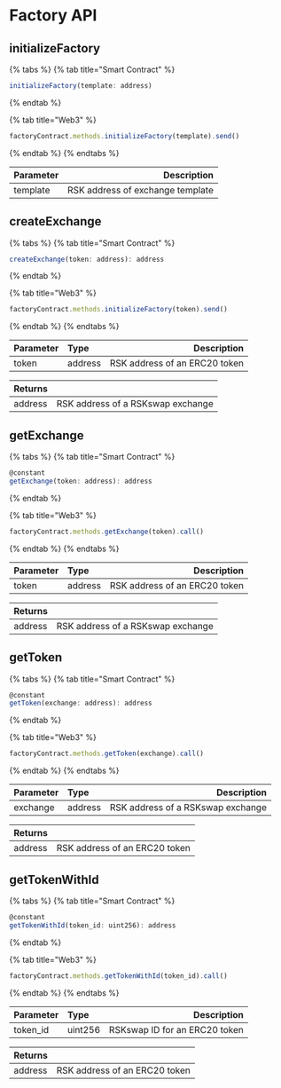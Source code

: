# Factory API

## initializeFactory

{% tabs %}
{% tab title="Smart Contract" %}
```javascript
initializeFactory(template: address)
```
{% endtab %}

{% tab title="Web3" %}
```javascript
factoryContract.methods.initializeFactory(template).send()
```
{% endtab %}
{% endtabs %}

| Parameter | Description |
| :--- | ---: |
| template | RSK address of exchange template |

## createExchange

{% tabs %}
{% tab title="Smart Contract" %}
```javascript
createExchange(token: address): address
```
{% endtab %}

{% tab title="Web3" %}
```javascript
factoryContract.methods.initializeFactory(token).send()
```
{% endtab %}
{% endtabs %}

| Parameter | Type | Description |
| :--- | :--- | ---: |
| token | address | RSK address of an ERC20 token |

| Returns |  |
| :--- | ---: |
| address | RSK address of a RSKswap exchange |

## getExchange

{% tabs %}
{% tab title="Smart Contract" %}
```javascript
@constant
getExchange(token: address): address
```
{% endtab %}

{% tab title="Web3" %}
```javascript
factoryContract.methods.getExchange(token).call()
```
{% endtab %}
{% endtabs %}

| Parameter | Type | Description |
| :--- | :--- | ---: |
| token | address | RSK address of an ERC20 token |

| Returns |  |
| :--- | ---: |
| address | RSK address of a RSKswap exchange |

## getToken

{% tabs %}
{% tab title="Smart Contract" %}
```javascript
@constant
getToken(exchange: address): address
```
{% endtab %}

{% tab title="Web3" %}
```javascript
factoryContract.methods.getToken(exchange).call()
```
{% endtab %}
{% endtabs %}

| Parameter | Type | Description |
| :--- | :--- | ---: |
| exchange | address | RSK address of a RSKswap exchange |

| Returns |  |
| :--- | ---: |
| address | RSK address of an ERC20 token |

## getTokenWithId

{% tabs %}
{% tab title="Smart Contract" %}
```javascript
@constant
getTokenWithId(token_id: uint256): address
```
{% endtab %}

{% tab title="Web3" %}
```javascript
factoryContract.methods.getTokenWithId(token_id).call()
```
{% endtab %}
{% endtabs %}

| Parameter | Type | Description |
| :--- | :--- | ---: |
| token\_id | uint256 | RSKswap ID for an ERC20 token |

| Returns |  |
| :--- | ---: |
| address | RSK address of an ERC20 token |


